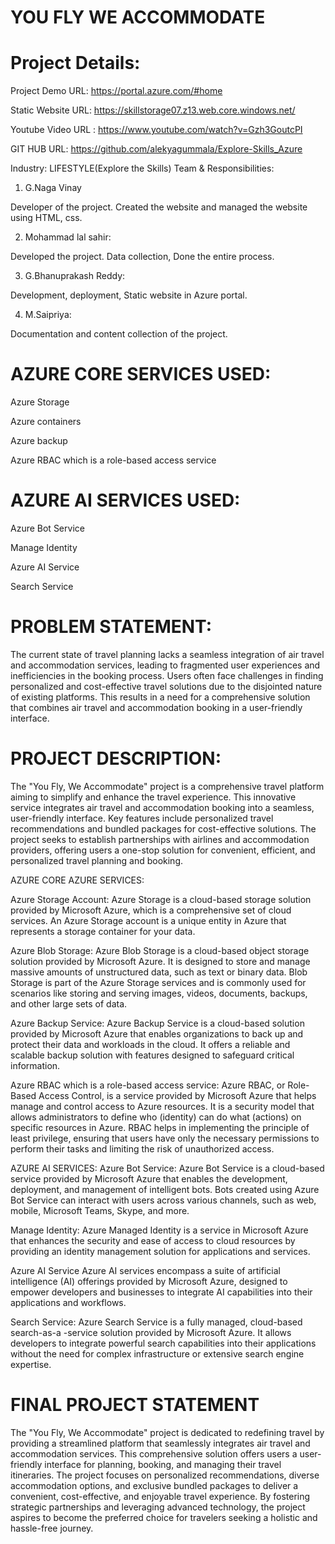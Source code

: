 # YOU FLY WE ACCOMMODATE

# Project Details:
Project Demo URL: https://portal.azure.com/#home

Static Website URL: https://skillstorage07.z13.web.core.windows.net/

Youtube Video URL : https://www.youtube.com/watch?v=Gzh3GoutcPI

GIT HUB URL: https://github.com/alekyagummala/Explore-Skills_Azure

Industry: LIFESTYLE(Explore the Skills)
Team & Responsibilities:

1. G.Naga Vinay

Developer of the project. Created the website and managed the website using HTML, css.

2. Mohammad lal sahir:

Developed the project. Data collection, Done the entire process.

3. G.Bhanuprakash Reddy:
 
Development, deployment, Static website in Azure portal.

4. M.Saipriya:
 
Documentation and content collection of the project.

# AZURE CORE SERVICES USED:
Azure Storage

Azure containers

Azure backup

Azure RBAC which is a role-based access service

# AZURE AI SERVICES USED:

Azure Bot Service

Manage Identity

Azure AI Service

Search Service

# PROBLEM STATEMENT:
The current state of travel planning lacks a seamless integration of air travel and accommodation services, leading to fragmented user experiences and inefficiencies in the booking process. Users often face challenges in finding personalized and cost-effective travel solutions due to the disjointed nature of existing platforms. This results in a need for a comprehensive solution that combines air travel and accommodation booking in a user-friendly interface.



# PROJECT DESCRIPTION:
The "You Fly, We Accommodate" project is a comprehensive travel platform aiming to simplify and enhance the travel experience. This innovative service integrates air travel and accommodation booking into a seamless, user-friendly interface. Key features include personalized travel recommendations and bundled packages for cost-effective solutions. The project seeks to establish partnerships with airlines and accommodation providers, offering users a one-stop solution for convenient, efficient, and personalized travel planning and booking.






AZURE CORE AZURE SERVICES:


Azure Storage Account:
Azure Storage is a cloud-based storage solution provided by Microsoft Azure, which is a comprehensive set of cloud services. An Azure Storage account is a unique entity in Azure that represents a storage container for your data.


Azure Blob Storage:
Azure Blob Storage is a cloud-based object storage solution provided by Microsoft Azure. It is designed to store and manage massive amounts of unstructured data, such as text or binary data. Blob Storage is part of the Azure Storage services and is commonly used for scenarios like storing and serving images, videos, documents, backups, and other large sets of data.



Azure Backup Service:
Azure Backup Service is a cloud-based solution provided by Microsoft Azure that enables organizations to back up and protect their data and workloads in the cloud. It offers a reliable and scalable backup solution with features designed to safeguard critical information.



Azure RBAC which is a role-based access service:
Azure RBAC, or Role-Based Access Control, is a service provided by Microsoft Azure that helps manage and control access to Azure resources. It is a security model that allows administrators to define who (identity) can do what (actions) on specific resources in Azure. RBAC helps in implementing the principle of least privilege, ensuring that users have only the necessary permissions to perform their tasks and limiting the risk of unauthorized access.





AZURE AI SERVICES:
Azure Bot Service:
Azure Bot Service is a cloud-based service provided by Microsoft Azure that enables the development, deployment, and management of intelligent bots. Bots created using Azure Bot Service can interact with users across various channels, such as web, mobile, Microsoft Teams, Skype, and more.       

Manage Identity:
Azure Managed Identity is a service in Microsoft Azure that enhances the security and ease of access to cloud resources by providing an identity management solution for applications and services.





Azure AI Service
Azure AI services encompass a suite of artificial intelligence (AI) offerings provided by Microsoft Azure, designed to empower developers and businesses to integrate AI capabilities into their applications and workflows.







Search Service:
Azure Search Service is a fully managed, cloud-based search-as-a -service solution provided by Microsoft Azure. It allows developers to integrate powerful search capabilities into their applications without the need for complex infrastructure or extensive search engine expertise.


# FINAL PROJECT STATEMENT

The "You Fly, We Accommodate" project is dedicated to redefining travel by providing a streamlined platform that seamlessly integrates air travel and accommodation services. This comprehensive solution offers users a user-friendly interface for planning, booking, and managing their travel itineraries. The project focuses on personalized recommendations, diverse accommodation options, and exclusive bundled packages to deliver a convenient, cost-effective, and enjoyable travel experience. By fostering strategic partnerships and leveraging advanced technology, the project aspires to become the preferred choice for travelers seeking a holistic and hassle-free journey.

